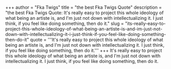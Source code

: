 +++
author = "Fka Twigs"
title = "the best Fka Twigs Quote"
description = "the best Fka Twigs Quote: It's really easy to project this whole ideology of what being an artiste is, and I'm just not down with intellectualizing it. I just think, if you feel like doing something, then do it."
slug = "its-really-easy-to-project-this-whole-ideology-of-what-being-an-artiste-is-and-im-just-not-down-with-intellectualizing-it-i-just-think-if-you-feel-like-doing-something-then-do-it"
quote = '''It's really easy to project this whole ideology of what being an artiste is, and I'm just not down with intellectualizing it. I just think, if you feel like doing something, then do it.'''
+++
It's really easy to project this whole ideology of what being an artiste is, and I'm just not down with intellectualizing it. I just think, if you feel like doing something, then do it.
